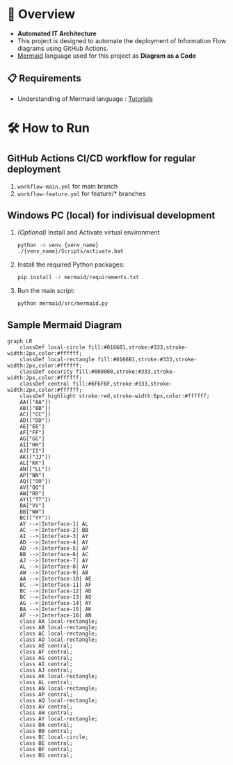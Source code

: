# 🚀 Overview
- **Automated IT Architecture** 
- This project is designed to automate the deployment of Information Flow diagrams using GitHub Actions.
- [Mermaid](https://mermaid.js.org/) language used for this project as **Diagram as a Code**

## 📋 Requirements
- Understanding of Mermaid language : [Tutorials](https://mermaid.js.org/ecosystem/tutorials.html)

# 🛠️ How to Run
## GitHub Actions CI/CD workflow for regular deployment
1. `workflow-main.yml` for main branch 
1. `workflow-feature.yml` for feature/* branches

## Windows PC (local) for indivisual development

1. *(Optional)* Install and Activate virtual environment
    ```sh
    python -m venv {venv_name}
    ./{venv_name}/Scripts/activate.bat
    ```

1. Install the required Python packages:
    ```sh
    pip install -r mermaid/requirements.txt
    ```

1. Run the main script:
    ```sh
    python mermaid/src/mermaid.py
    ```

## Sample Mermaid Diagram
```mermaid
graph LR
    classDef local-circle fill:#0166B1,stroke:#333,stroke-width:2px,color:#ffffff;
    classDef local-rectangle fill:#0166B1,stroke:#333,stroke-width:2px,color:#ffffff;
    classDef security fill:#000000,stroke:#333,stroke-width:2px,color:#ffffff;
    classDef central fill:#6F6F6F,stroke:#333,stroke-width:2px,color:#ffffff;
    classDef highlight stroke:red,stroke-width:6px,color:#ffffff;
    AA(["AA"])
    AB(["BB"])
    AC(["CC"])
    AD(["DD"])
    AE["EE"]
    AF["FF"]
    AG["GG"]
    AI["HH"]
    AJ["II"]
    AK(["JJ"])
    AL["KK"]
    AN(["LL"])
    AP["NN"]
    AQ(["OO"])
    AV["QQ"]
    AW["RR"]
    AY(["TT"])
    BA["VV"]
    BB["WW"]
    BC(("YY"))
    AY -->|Interface-1| AL
    AC -->|Interface-2| BB
    AI -->|Interface-3| AY
    AD -->|Interface-4| AY
    AD -->|Interface-5| AP
    BB -->|Interface-6| AC
    AJ -->|Interface-7| AY
    AL -->|Interface-8| AY
    AW -->|Interface-9| AB
    AA -->|Interface-10| AE
    BC -->|Interface-11| AF
    BC -->|Interface-12| AD
    BC -->|Interface-13| AQ
    AG -->|Interface-14| AY
    BA -->|Interface-15| AK
    AF -->|Interface-16| AN
    class AA local-rectangle;
    class AB local-rectangle;
    class AC local-rectangle;
    class AD local-rectangle;
    class AE central;
    class AF central;
    class AG central;
    class AI central;
    class AJ central;
    class AK local-rectangle;
    class AL central;
    class AN local-rectangle;
    class AP central;
    class AQ local-rectangle;
    class AV central;
    class AW central;
    class AY local-rectangle;
    class BA central;
    class BB central;
    class BC local-circle;
    class BE central;
    class BF central;
    class BG central;
```